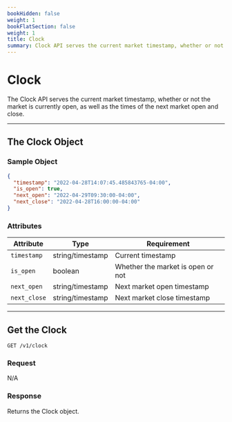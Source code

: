 ```yaml
---
bookHidden: false
weight: 1
bookFlatSection: false
weight: 1
title: Clock
summary: Clock API serves the current market timestamp, whether or not the market is currently open, as well as the times of the next market open and close.
---
```


# Clock

The Clock API serves the current market timestamp, whether or not the market is currently open, as well as the times of the next market open and close.

---

## **The Clock Object**

### Sample Object

```json
{
  "timestamp": "2022-04-28T14:07:45.485843765-04:00",
  "is_open": true,
  "next_open": "2022-04-29T09:30:00-04:00",
  "next_close": "2022-04-28T16:00:00-04:00"
}
```

### Attributes

| Attribute    | Type             | Requirement                       |
| ------------ | ---------------- | --------------------------------- |
| `timestamp`  | string/timestamp | Current timestamp                 |
| `is_open`    | boolean          | Whether the market is open or not |
| `next_open`  | string/timestamp | Next market open timestamp        |
| `next_close` | string/timestamp | Next market close timestamp       |

---

## **Get the Clock**

`GET /v1/clock`

### Request

N/A

### Response

Returns the Clock object.

&nbsp;
